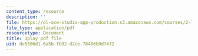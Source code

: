 ```yaml
---
content_type: resource
description: ''
file: https://ol-ocw-studio-app-production.s3.amazonaws.com/courses/2-71-optics-spring-2009/de5506d16a5bfb92d2ce78486b9d7472_X6cea7dAhBc.pdf
file_type: application/pdf
resourcetype: Document
title: 3play pdf file
uid: de5506d1-6a5b-fb92-d2ce-78486b9d7472
---
```

